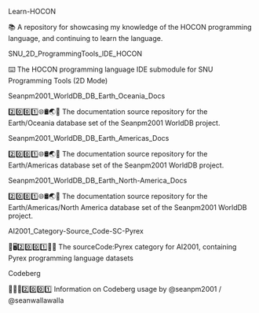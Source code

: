 
Learn-HOCON

📚️ A repository for showcasing my knowledge of the HOCON programming language, and continuing to learn the language. 

SNU_2D_ProgrammingTools_IDE_HOCON

⌨️ The HOCON programming language IDE submodule for SNU Programming Tools (2D Mode)

Seanpm2001_WorldDB_DB_Earth_Oceania_Docs

2️⃣️0️⃣️0️⃣️1️⃣️🌐️🛢️🌏️📖️ The documentation source repository for the Earth/Oceania database set of the Seanpm2001 WorldDB project.

Seanpm2001_WorldDB_DB_Earth_Americas_Docs

2️⃣️0️⃣️0️⃣️1️⃣️🌐️🛢️🌏️📖️ The documentation source repository for the Earth/Americas database set of the Seanpm2001 WorldDB project.

Seanpm2001_WorldDB_DB_Earth_North-America_Docs

2️⃣️0️⃣️0️⃣️1️⃣️🌐️🛢️🌏️📖️ The documentation source repository for the Earth/Americas/North America database set of the Seanpm2001 WorldDB project.

AI2001_Category-Source_Code-SC-Pyrex

🧠️🖥️2️⃣️0️⃣️0️⃣️1️⃣️💾️📜️ The sourceCode:Pyrex category for AI2001, containing Pyrex programming language datasets

Codeberg

💾️🧊️🌐️2️⃣️0️⃣️0️⃣️1️⃣️ Information on Codeberg usage by @seanpm2001 / @seanwallawalla

